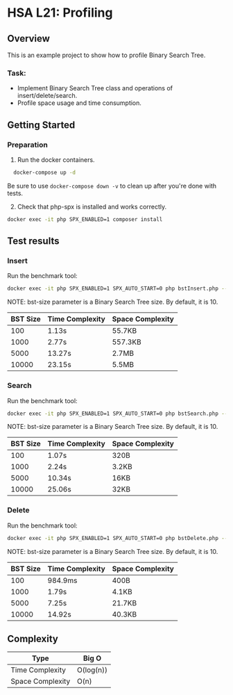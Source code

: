 # HSA L21: Profiling

## Overview
This is an example project to show how to profile Binary Search Tree.

### Task:
* Implement Binary Search Tree class and operations of insert/delete/search.
* Profile space usage and time consumption.

## Getting Started

### Preparation

1. Run the docker containers.
```bash
  docker-compose up -d
```

Be sure to use ```docker-compose down -v``` to clean up after you're done with tests.

2. Check that php-spx is installed and works correctly.
```bash
docker exec -it php SPX_ENABLED=1 composer install
```

## Test results

### Insert
Run the benchmark tool:
```bash
docker exec -it php SPX_ENABLED=1 SPX_AUTO_START=0 php bstInsert.php --bst-size=100
```
NOTE: bst-size parameter is a Binary Search Tree size. By default, it is 10.

| BST Size | Time Complexity | Space Complexity |
|---|---|---|
| 100 | 1.13s | 55.7KB |
| 1000 | 2.77s | 557.3KB |
| 5000 | 13.27s | 2.7MB |
| 10000 | 23.15s | 5.5MB |

### Search
Run the benchmark tool:
```bash
docker exec -it php SPX_ENABLED=1 SPX_AUTO_START=0 php bstSearch.php --bst-size=100
```
NOTE: bst-size parameter is a Binary Search Tree size. By default, it is 10.

| BST Size | Time Complexity | Space Complexity |
|---|---|---|
| 100 | 1.07s | 320B |
| 1000 | 2.24s | 3.2KB |
| 5000 | 10.34s | 16KB |
| 10000 | 25.06s | 32KB |

### Delete
Run the benchmark tool:
```bash
docker exec -it php SPX_ENABLED=1 SPX_AUTO_START=0 php bstDelete.php --bst-size=100
```
NOTE: bst-size parameter is a Binary Search Tree size. By default, it is 10.

| BST Size | Time Complexity | Space Complexity |
|---|---|---|
| 100 | 984.9ms | 400B |
| 1000 | 1.79s | 4.1KB |
| 5000 | 7.25s | 21.7KB |
| 10000 | 14.92s | 40.3KB |


## Complexity

| Type             | Big O     |
|------------------|-----------|
| Time Complexity  | O(log(n)) |
| Space Complexity | O(n)      |